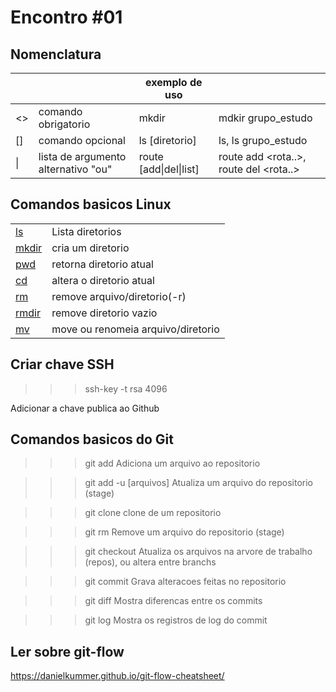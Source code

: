 # Encontro #01

## Nomenclatura

| | | exemplo de uso | |
|--|--|--|--|
| <> | comando obrigatorio | mkdir <diretorio> | mdkir grupo_estudo |
| [] | comando opcional| ls [diretorio] | ls, ls grupo_estudo |
| \| | lista de argumento alternativo "ou" | route [add\|del\|list] | route add <rota..>, route del <rota..> |


## Comandos basicos Linux

|||
|--|--|
| [ls](https://man7.org/linux/man-pages/man1/ls.1.html) | Lista diretorios |
| [mkdir](https://man7.org/linux/man-pages/man1/mkdir.1.html) | cria um diretorio |
| [pwd](https://man7.org/linux/man-pages/man1/pwd.1.html) | retorna diretorio atual |
| [cd](https://man7.org/linux/man-pages/man1/cd.1p.html) | altera o diretorio atual |
| [rm](https://man7.org/linux/man-pages/man1/mkdir.1.html) | remove arquivo/diretorio(-r) |
| [rmdir](https://man7.org/linux/man-pages/man1/rmdir.1.html) | remove diretorio vazio |
| [mv](https://man7.org/linux/man-pages/man1/mv.1.html) | move ou renomeia arquivo/diretorio |

## Criar chave SSH
>>> ssh-key -t rsa 4096

Adicionar a chave publica ao Github

## Comandos basicos do Git

>>> git add <arquivos>
Adiciona um arquivo ao repositorio

>>> git add -u [arquivos]
Atualiza um arquivo do repositorio (stage)

>>> git clone <repos>
clone de um repositorio

>>> git rm <arquivo>
Remove um arquivo do repositorio (stage)

>>> git checkout
Atualiza os arquivos na arvore de trabalho (repos), ou altera entre branchs

>>> git commit
Grava alteracoes feitas no repositorio

>>> git diff
Mostra diferencas entre os commits

>>> git log
Mostra os registros de log do commit

## Ler sobre git-flow
https://danielkummer.github.io/git-flow-cheatsheet/

